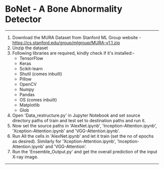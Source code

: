 # BoNet - A Bone Abnormality Detector

************************************************************************************************************************************************
1. Download the MURA Dataset from Stanford ML Group website - https://cs.stanford.edu/group/mlgroup/MURA-v1.1.zip
2. Unzip the dataset
3. Following libraries are required, kindly check if it's installed:-
	- TensorFlow
	- Keras
	- Scikit-learn
	- Shutil (comes inbuilt)
	- Pillow
	- OpenCV
	- Numpy
	- Pandas
	- OS (comes inbuilt)
	- Matplotlib
	- Glob
4. Open 'Data_restructure.py' in Jupyter Notebook and set source directory paths of train and test set to destination paths and run it.
5. Now set the source paths in 'AlexNet.ipynb', 'Inception-Attention.ipynb', 'Xception-Attention.ipynb' and 'VGG-Attention.ipynb'.
6. Run All the cells in 'AlexNet.ipynb' and let it train (set the no of epochs as desired). Similarly for 'Xception-Attention.ipynb', 'Inception-Attention.ipynb' and 'VGG-Attention'.
7. Run the 'Ensemble_Output.py' and get the overall prediction of the input X-ray image.
************************************************************************************************************************************************

